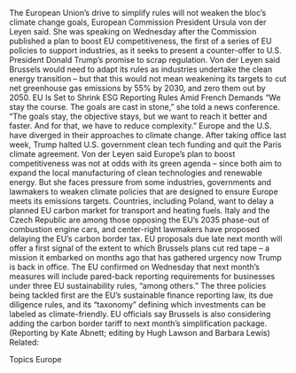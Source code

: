 The European Union’s drive to simplify rules will not weaken the bloc’s climate change goals, European Commission President Ursula von der Leyen said.
She was speaking on Wednesday after the Commission published a plan to boost EU competitiveness, the first of a series of EU policies to support industries, as it seeks to present a counter-offer to U.S. President Donald Trump’s promise to scrap regulation.
Von der Leyen said Brussels would need to adapt its rules as industries undertake the clean energy transition – but that this would not mean weakening its targets to cut net greenhouse gas emissions by 55% by 2030, and zero them out by 2050.
EU Is Set to Shrink ESG Reporting Rules Amid French Demands
“We stay the course. The goals are cast in stone,” she told a news conference. “The goals stay, the objective stays, but we want to reach it better and faster. And for that, we have to reduce complexity.”
Europe and the U.S. have diverged in their approaches to climate change.
After taking office last week, Trump halted U.S. government clean tech funding and quit the Paris climate agreement.
Von der Leyen said Europe’s plan to boost competitiveness was not at odds with its green agenda – since both aim to expand the local manufacturing of clean technologies and renewable energy.
But she faces pressure from some industries, governments and lawmakers to weaken climate policies that are designed to ensure Europe meets its emissions targets.
Countries, including Poland, want to delay a planned EU carbon market for transport and heating fuels. Italy and the Czech Republic are among those opposing the EU’s 2035 phase-out of combustion engine cars, and center-right lawmakers have proposed delaying the EU’s carbon border tax.
EU proposals due late next month will offer a first signal of the extent to which Brussels plans cut red tape – a mission it embarked on months ago that has gathered urgency now Trump is back in office.
The EU confirmed on Wednesday that next month’s measures will include pared-back reporting requirements for businesses under three EU sustainability rules, “among others.”
The three policies being tackled first are the EU’s sustainable finance reporting law, its due diligence rules, and its “taxonomy” defining which investments can be labeled as climate-friendly.
EU officials say Brussels is also considering adding the carbon border tariff to next month’s simplification package.
(Reporting by Kate Abnett; editing by Hugh Lawson and Barbara Lewis)
Related:

Topics
Europe
